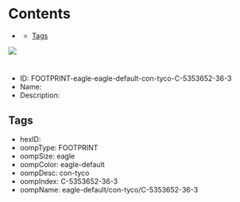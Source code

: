 



Contents
========

* [](#)
	* [Tags](#tags)
  
![][im]
# 

- ID: FOOTPRINT-eagle-eagle-default-con-tyco-C-5353652-36-3
- Name: 
- Description: 

## Tags

- hexID: 
- oompType: FOOTPRINT
- oompSize: eagle
- oompColor: eagle-default
- oompDesc: con-tyco
- oompIndex: C-5353652-36-3
- oompName: eagle-default/con-tyco/C-5353652-36-3



[im]: image.png
